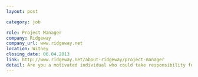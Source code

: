 ```yaml
---
layout: post

category: job

role: Project Manager
company: Ridgeway
company_url: www.ridgeway.net
location: Witney
closing_date: 06.04.2013
link: http://www.ridgeway.net/about-ridgeway/project-manager
detail: Are you a motivated individual who could take responsibility for the delivery of creative, technically flawless websites and other digital communications? You should have excellent knowledge of all things web and digital, a proven track record in project management.
---
```

